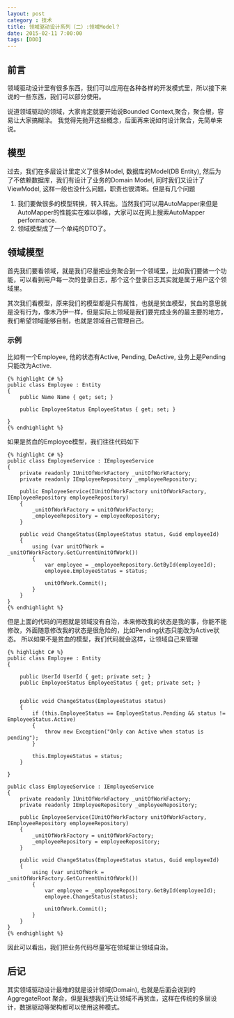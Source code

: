 ```yaml
---
layout: post
category : 技术
title: 领域驱动设计系列（二）:领域Model？
date: 2015-02-11 7:00:00
tags: [DDD]
---
```


## 前言
领域驱动设计里有很多东西，我们可以应用在各种各样的开发模式里，所以接下来说的一些东西，我们可以部分使用。

说道领域驱动的领域，大家肯定就要开始说Bounded Context,聚合，聚合根，容易让大家搞糊涂。 我觉得先抛开这些概念，后面再来说如何设计聚合，先简单来说。

## 模型

过去，我们在多层设计里定义了很多Model, 数据库的Model(DB Entity), 然后为了不依赖数据库，我们有设计了业务的Domain Model, 同时我们又设计了ViewModel, 这样一般也没什么问题，职责也很清晰。但是有几个问题

1. 我们要做很多的模型转换，转入转出。当然我们可以用AutoMapper来但是AutoMapper的性能实在难以恭维，大家可以在网上搜索AutoMapper performance.
2. 领域模型成了一个单纯的DTO了。

## 领域模型

首先我们要看领域，就是我们尽量把业务聚合到一个领域里，比如我们要做一个功能，可以看到用户每一次的登录日志，那个这个登录日志其实就是属于用户这个领域里。

其次我们看模型，原来我们的模型都是只有属性，也就是贫血模型，贫血的意思就是没有行为，像木乃伊一样，但是实际上领域是我们要完成业务的最主要的地方，我们希望领域能够自制，也就是领域自己管理自己。

### 示例

比如有一个Employee, 他的状态有Active, Pending, DeActive, 业务上是Pending只能改为Active. 

    {% highlight C# %}
	public class Employee : Entity
    {
        public Name Name { get; set; }
       
        public EmployeeStatus EmployeeStatus { get; set; }

    }
    {% endhighlight %}
	
如果是贫血的Employee模型，我们往往代码如下


	{% highlight C# %}
	public class EmployeeService : IEmployeeService
    {
        private readonly IUnitOfWorkFactory _unitOfWorkFactory;
        private readonly IEmployeeRepository _employeeRepository;

        public EmployeeService(IUnitOfWorkFactory unitOfWorkFactory, IEmployeeRepository employeeRepository)
        {
            _unitOfWorkFactory = unitOfWorkFactory;
            _employeeRepository = employeeRepository;
        }

        public void ChangeStatus(EmployeeStatus status, Guid employeeId)
        {
            using (var unitOfWork = _unitOfWorkFactory.GetCurrentUnitOfWork())
            {
                var employee = _employeeRepository.GetById(employeeId);
                employee.EmployeeStatus = status;

                unitOfWork.Commit();
            }
        }
    }
	{% endhighlight %}


但是上面的代码的问题就是领域没有自治，本来修改我的状态是我的事，你能不能修改，外面随意修改我的状态是很危险的，比如Pending状态只能改为Active状态。 所以如果不是贫血的模型，我们代码就会这样，让领域自己来管理

	
	{% highlight C# %}
	public class Employee : Entity
    {
   
        public UserId UserId { get; private set; }
        public EmployeeStatus EmployeeStatus { get; private set; }


        public void ChangeStatus(EmployeeStatus status)
        {
            if (this.EmployeeStatus == EmployeeStatus.Pending && status != EmployeeStatus.Active)
            {
                throw new Exception("Only can Active when status is pending");
            }

            this.EmployeeStatus = status;
        }

    }

	public class EmployeeService : IEmployeeService
    {
        private readonly IUnitOfWorkFactory _unitOfWorkFactory;
        private readonly IEmployeeRepository _employeeRepository;

        public EmployeeService(IUnitOfWorkFactory unitOfWorkFactory, IEmployeeRepository employeeRepository)
        {
            _unitOfWorkFactory = unitOfWorkFactory;
            _employeeRepository = employeeRepository;
        }

        public void ChangeStatus(EmployeeStatus status, Guid employeeId)
        {
            using (var unitOfWork = _unitOfWorkFactory.GetCurrentUnitOfWork())
            {
                var employee = _employeeRepository.GetById(employeeId);
                employee.ChangeStatus(status);

                unitOfWork.Commit();
            }
        }
    }
    {% endhighlight %}
	

因此可以看出，我们把业务代码尽量写在领域里让领域自治。 

## 后记
其实领域驱动设计最难的就是设计领域(Domain), 也就是后面会说到的AggregateRoot 聚合，但是我想我们先让领域不再贫血，这样在传统的多层设计，数据驱动等架构都可以使用这种模式。

